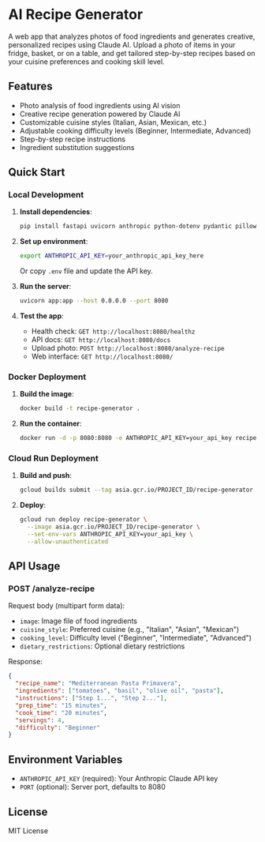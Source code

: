 # AI Recipe Generator

A web app that analyzes photos of food ingredients and generates creative, personalized recipes using Claude AI. Upload a photo of items in your fridge, basket, or on a table, and get tailored step-by-step recipes based on your cuisine preferences and cooking skill level.

## Features

- Photo analysis of food ingredients using AI vision
- Creative recipe generation powered by Claude AI
- Customizable cuisine styles (Italian, Asian, Mexican, etc.)
- Adjustable cooking difficulty levels (Beginner, Intermediate, Advanced)
- Step-by-step recipe instructions
- Ingredient substitution suggestions

## Quick Start

### Local Development

1. **Install dependencies**:
   ```bash
   pip install fastapi uvicorn anthropic python-dotenv pydantic pillow
   ```

2. **Set up environment**:
   ```bash
   export ANTHROPIC_API_KEY=your_anthropic_api_key_here
   ```
   Or copy `.env` file and update the API key.

3. **Run the server**:
   ```bash
   uvicorn app:app --host 0.0.0.0 --port 8080
   ```

4. **Test the app**:
   - Health check: `GET http://localhost:8080/healthz`
   - API docs: `GET http://localhost:8080/docs`
   - Upload photo: `POST http://localhost:8080/analyze-recipe`
   - Web interface: `GET http://localhost:8080/`

### Docker Deployment

1. **Build the image**:
   ```bash
   docker build -t recipe-generator .
   ```

2. **Run the container**:
   ```bash
   docker run -d -p 8080:8080 -e ANTHROPIC_API_KEY=your_api_key recipe-generator
   ```

### Cloud Run Deployment

1. **Build and push**:
   ```bash
   gcloud builds submit --tag asia.gcr.io/PROJECT_ID/recipe-generator
   ```

2. **Deploy**:
   ```bash
   gcloud run deploy recipe-generator \
     --image asia.gcr.io/PROJECT_ID/recipe-generator \
     --set-env-vars ANTHROPIC_API_KEY=your_api_key \
     --allow-unauthenticated
   ```

## API Usage

### POST /analyze-recipe

Request body (multipart form data):
- `image`: Image file of food ingredients
- `cuisine_style`: Preferred cuisine (e.g., "Italian", "Asian", "Mexican")
- `cooking_level`: Difficulty level ("Beginner", "Intermediate", "Advanced")
- `dietary_restrictions`: Optional dietary restrictions

Response:
```json
{
  "recipe_name": "Mediterranean Pasta Primavera",
  "ingredients": ["tomatoes", "basil", "olive oil", "pasta"],
  "instructions": ["Step 1...", "Step 2..."],
  "prep_time": "15 minutes",
  "cook_time": "20 minutes",
  "servings": 4,
  "difficulty": "Beginner"
}
```

## Environment Variables

- `ANTHROPIC_API_KEY` (required): Your Anthropic Claude API key
- `PORT` (optional): Server port, defaults to 8080

## License

MIT License
